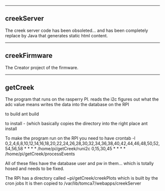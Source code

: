 -----------
creekServer
-----------

The creek server code has been obsoleted... and has been completely replace by Java that generates static
html content.

-------------
creekFirmware
-------------
The Creator project of the firmware.


----------
getCreek
---------
The program that runs on the rasperry PI.
reads the i2c
figures out what the adc value means
writes the data into the database on the RPI

to build
ant build

to install - (which basically copies the directory into the right place
ant install


To make the program run on the RPI you need to have 
crontab -l
0,2,4,6,8,10,12,14,16,18,20,22,24,26,28,30,32,34,36,38,40,42,44,46,48,50,52,54,56,58 * * * * /home/pi/getCreek/runi2c
0,15,30,45 * * * * /home/pi/getCreek/processEvents

All of these files have the database user and pw in them... which is totally hosed and needs to be fixed.

The RPi has a directory called ~pi/getCreek/creekPlots which is built by the cron jobs
It is then copied to /var/lib/tomca7/webapps/creekServer